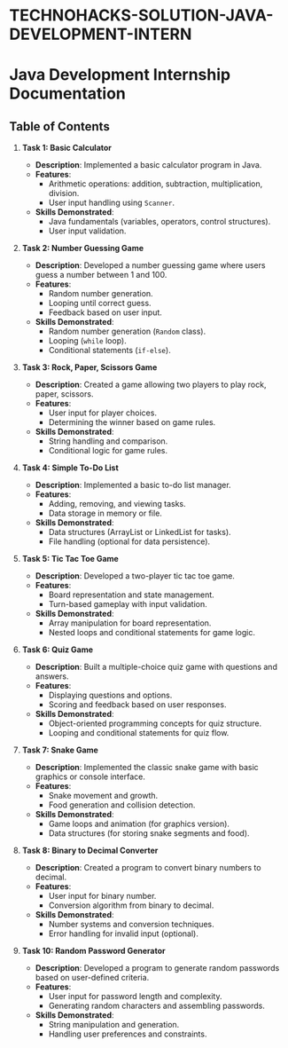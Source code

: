# TECHNOHACKS-SOLUTION-JAVA-DEVELOPMENT-INTERN

# Java Development Internship Documentation

## Table of Contents

1. **Task 1: Basic Calculator**
   - **Description**: Implemented a basic calculator program in Java.
   - **Features**:
     - Arithmetic operations: addition, subtraction, multiplication, division.
     - User input handling using `Scanner`.
   - **Skills Demonstrated**:
     - Java fundamentals (variables, operators, control structures).
     - User input validation.

2. **Task 2: Number Guessing Game**
   - **Description**: Developed a number guessing game where users guess a number between 1 and 100.
   - **Features**:
     - Random number generation.
     - Looping until correct guess.
     - Feedback based on user input.
   - **Skills Demonstrated**:
     - Random number generation (`Random` class).
     - Looping (`while` loop).
     - Conditional statements (`if-else`).

3. **Task 3: Rock, Paper, Scissors Game**
   - **Description**: Created a game allowing two players to play rock, paper, scissors.
   - **Features**:
     - User input for player choices.
     - Determining the winner based on game rules.
   - **Skills Demonstrated**:
     - String handling and comparison.
     - Conditional logic for game rules.

4. **Task 4: Simple To-Do List**
   - **Description**: Implemented a basic to-do list manager.
   - **Features**:
     - Adding, removing, and viewing tasks.
     - Data storage in memory or file.
   - **Skills Demonstrated**:
     - Data structures (ArrayList or LinkedList for tasks).
     - File handling (optional for data persistence).

5. **Task 5: Tic Tac Toe Game**
   - **Description**: Developed a two-player tic tac toe game.
   - **Features**:
     - Board representation and state management.
     - Turn-based gameplay with input validation.
   - **Skills Demonstrated**:
     - Array manipulation for board representation.
     - Nested loops and conditional statements for game logic.

6. **Task 6: Quiz Game**
   - **Description**: Built a multiple-choice quiz game with questions and answers.
   - **Features**:
     - Displaying questions and options.
     - Scoring and feedback based on user responses.
   - **Skills Demonstrated**:
     - Object-oriented programming concepts for quiz structure.
     - Looping and conditional statements for quiz flow.

7. **Task 7: Snake Game**
   - **Description**: Implemented the classic snake game with basic graphics or console interface.
   - **Features**:
     - Snake movement and growth.
     - Food generation and collision detection.
   - **Skills Demonstrated**:
     - Game loops and animation (for graphics version).
     - Data structures (for storing snake segments and food).

8. **Task 8: Binary to Decimal Converter**
   - **Description**: Created a program to convert binary numbers to decimal.
   - **Features**:
     - User input for binary number.
     - Conversion algorithm from binary to decimal.
   - **Skills Demonstrated**:
     - Number systems and conversion techniques.
     - Error handling for invalid input (optional).

10. **Task 10: Random Password Generator**
    - **Description**: Developed a program to generate random passwords based on user-defined criteria.
    - **Features**:
      - User input for password length and complexity.
      - Generating random characters and assembling passwords.
    - **Skills Demonstrated**:
      - String manipulation and generation.
      - Handling user preferences and constraints.


